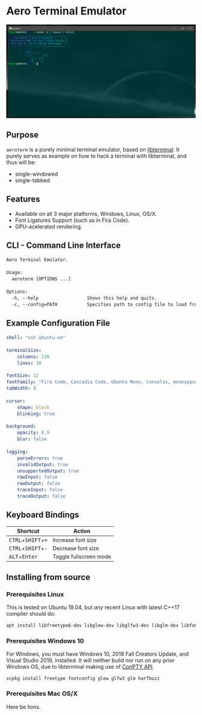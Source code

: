 # Aero Terminal Emulator

![alt text](AeroTerm-Acrylic-Background.png "Aero Terminal with Acrylic Background")

## Purpose

`aeroterm` is a purely minimal terminal emulator, based on
[libterminal](https://github.com/christianparpart/libterminal/).
It purely serves as example on how to hack a terminal with libterminal, and thus will be:

* single-windowed
* single-tabbed

## Features

* Available on all 3 major platforms, Windows, Linux, OS/X.
* Font Ligatures Support (such as in Fira Code).
* GPU-acelerated rendering.

## CLI - Command Line Interface

```txt
Aero Terminal Emulator.

Usage:
  aeroterm [OPTIONS ...]

Options:
  -h, --help                  Shows this help and quits.
  -c, --config=PATH           Specifies path to config file to load from (and save to). [aeroterm.yml]
```

## Example Configuration File

```yaml
shell: "ssh ubuntu-vm"

terminalSize:
    columns: 130
    lines: 30

fontSize: 12
fontFamily: "Fira Code, Cascadia Code, Ubuntu Mono, Consolas, monospace"
tabWidth: 8

cursor:
    shape: block
    blinking: true

background:
    opacity: 0.9
    blur: false

logging:
    parseErrors: true
    invalidOutput: true
    unsupportedOutput: true
    rawInput: false
    rawOutput: false
    traceInput: false
    traceOutput: false
```

## Keyboard Bindings

| Shortcut                          | Action                 |
|-----------------------------------|------------------------|
| <kbd>CTRL</kbd>+<kbd>SHIFT</kbd>+<kbd>=</kbd>      | Increase font size     |
| <kbd>CTRL</kbd>+<kbd>SHIFT</kbd>+<kbd>-</kbd>      | Decrease font size     |
| <kbd>ALT</kbd>+<kbd>Enter</kbd>  | Toggle fullscreen mode |

## Installing from source

### Prerequisites Linux

This is tested on Ubuntu 19.04, but *any* recent Linux with latest C++17 compiler should do:

```sh
apt install libfreetype6-dev libglew-dev libglfw3-dev libglm-dev libfontconfig1-dev libharfbuzz-dev
```

### Prerequisites Windows 10

For Windows, you must have Windows 10, 2018 Fall Creators Update, and Visual Studio 2019, installed.
It will neither build nor run on any prior Windows OS, due to libterminal making use of [ConPTY API](https://devblogs.microsoft.com/commandline/windows-command-line-introducing-the-windows-pseudo-console-conpty/).

```psh
vcpkg install freetype fontconfig glew glfw3 glm harfbuzz
```

### Prerequisites Mac OS/X

Here be lions.
